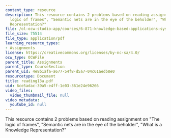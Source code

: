 ```yaml
---
content_type: resource
description: This resource contains 2 problems based on reading assignment on "The
  logic of frames", "Semantic nets are in the eye of the beholder", "What is a Knowledge
  Representation?"
file: /ol-ocw-studio-app/courses/6-871-knowledge-based-applications-systems-spring-2005/6ce5adac39a5e4ff1e03361e24e96266_reading13a.pdf
file_size: 75514
file_type: application/pdf
learning_resource_types:
- Assignments
license: https://creativecommons.org/licenses/by-nc-sa/4.0/
ocw_type: OCWFile
parent_title: Assignments
parent_type: CourseSection
parent_uid: 4e8b1afa-a677-54f8-d5a7-04c61aedb8e0
resourcetype: Document
title: reading13a.pdf
uid: 6ce5adac-39a5-e4ff-1e03-361e24e96266
video_files:
  video_thumbnail_file: null
video_metadata:
  youtube_id: null
---
```

This resource contains 2 problems based on reading assignment on "The logic of frames", "Semantic nets are in the eye of the beholder", "What is a Knowledge Representation?"